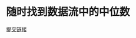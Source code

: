 # 随时找到数据流中的中位数

[提交链接](https://www.nowcoder.com/practice/8c5e99acb1fa4bc3a342cd321100c0cd?tpId=117&&tqId=35272&rp=1&ru=/ta/job-code-high&qru=/ta/job-code-high/question-ranking)